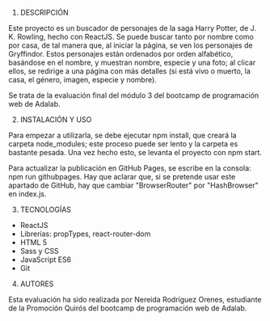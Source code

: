 1. DESCRIPCIÓN

Este proyecto es un buscador de personajes de la saga Harry Potter, de J. K. Rowling, hecho con ReactJS. Se puede buscar tanto por nombre como por casa, de tal manera que, al iniciar la página, se ven los personajes de Gryffindor. Estos personajes están ordenados por orden alfabético, basándose en el nombre, y muestran nombre, especie y una foto; al clicar ellos, se redirige a una página con más detalles (si está vivo o muerto, la casa, el género, imagen, especie y nombre).

Se trata de la evaluación final del módulo 3 del bootcamp de programación web de Adalab.

2. INSTALACIÓN Y USO

Para empezar a utilizarla, se debe ejecutar npm install, que creará la carpeta node_modules; este proceso puede ser lento y la carpeta es bastante pesada. Una vez hecho esto, se levanta el proyecto con npm start.

Para actualizar la publicación en GitHub Pages, se escribe en la consola: npm run githubpages. Hay que aclarar que, si se pretende usar este apartado de GitHub, hay que cambiar "BrowserRouter" por "HashBrowser" en index.js.

3. TECNOLOGÍAS

- ReactJS
- Librerías: propTypes, react-router-dom
- HTML 5
- Sass y CSS
- JavaScript ES6
- Git

4. AUTORES

Esta evaluación ha sido realizada por Nereida Rodríguez Orenes, estudiante de la Promoción Quirós del bootcamp de programación web de Adalab.
